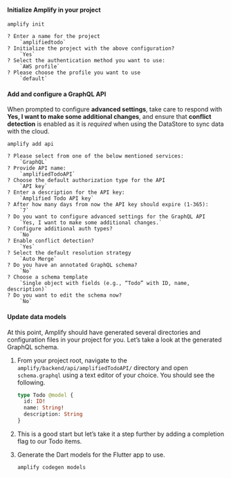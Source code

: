 #### Initialize Amplify in your project

<!-- // spell-checker: disable -->
```
amplify init

? Enter a name for the project
    `amplifiedtodo`
? Initialize the project with the above configuration?
    `Yes`
? Select the authentication method you want to use:
    `AWS profile`
? Please choose the profile you want to use
    `default`
```
<!-- // spell-checker: enable -->

#### Add and configure a GraphQL API 

When prompted to configure **advanced settings**, take care to respond with **Yes, I want to make some additional changes**, and ensure that **conflict detection** is enabled as it is *required* when using the DataStore to sync data with the cloud.

```
amplify add api

? Please select from one of the below mentioned services:
    `GraphQL`
? Provide API name:
    `amplifiedTodoAPI`
? Choose the default authorization type for the API
    `API key`
? Enter a description for the API key:
    `Amplified Todo API key`
? After how many days from now the API key should expire (1-365):
    `7`
? Do you want to configure advanced settings for the GraphQL API
    `Yes, I want to make some additional changes.`
? Configure additional auth types?
    `No`
? Enable conflict detection?
    `Yes`
? Select the default resolution strategy
    `Auto Merge`
? Do you have an annotated GraphQL schema?
    `No`
? Choose a schema template
    `Single object with fields (e.g., “Todo” with ID, name, description)`
? Do you want to edit the schema now?
    `No`
```

#### Update data models

At this point, Amplify should have generated several directories and configuration files in your project for you. Let’s take a look at the generated GraphQL schema.

1. From your project root, navigate to the `amplify/backend/api/amplifiedTodoAPI/` directory and open `schema.graphql` using a text editor of your choice. You should see the following.

    ```graphql
    type Todo @model {
      id: ID!
      name: String!
      description: String
    }
    ```

2. This is a good start but let’s take it a step further by adding a completion flag to our Todo items.

    <inline-fragment src="~/start/getting-started/fragments/flutter/blocks/generate-model-graphql-model.md"></inline-fragment>

3. Generate the Dart models for the Flutter app to use.
    ```bash
    amplify codegen models
    ```
